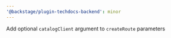 ```yaml
---
'@backstage/plugin-techdocs-backend': minor
---
```


Add optional `catalogClient` argument to `createRoute` parameters
